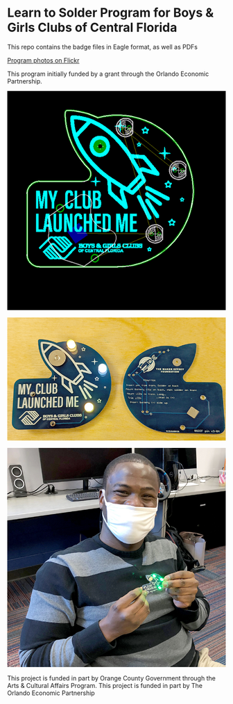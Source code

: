 # Learn to Solder Program for Boys & Girls Clubs of Central Florida

This repo contains the badge files in Eagle format, as well as PDFs

[Program photos on Flickr](https://flic.kr/s/aHsmT5kPub)

This program initially funded by a grant through the Orlando Economic Partnership.

![BGCCF Learn to Solder Badge render](/images/pin_pcb.png)


![BGCCF Learn to Solder Badge photo](/images/bgccf-lts-pin.jpg)


![BGCCF Learn to Solder Badge render](/images/bgccf-lts-training.jpg)


This project is funded in part by Orange County Government through the Arts & Cultural Affairs Program.
This project is funded in part by The Orlando Economic Partnership
